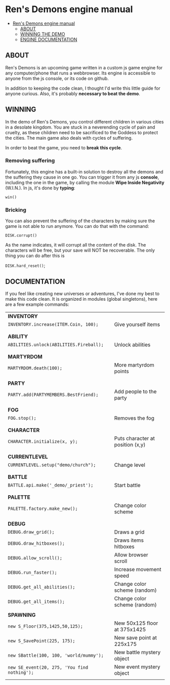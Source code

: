 # Ren's Demons engine manual

- [Ren's Demons engine manual](#ren-s-demons-engine-manual)
  * [ABOUT](#ABOUT)
  * [WINNING THE DEMO](#WINNING-THE-DEMO)
  * [ENGINE DOCUMENTATION](#ENGINE-DOCUMENTATION)

## ABOUT

Ren's Demons is an upcoming game written in a custom js game engine for any computer/phone that runs a webbrowser. Its engine is accessible to anyone from the js console, or its code on github.

In addition to keeping the code clean, I thought I'd write this little guide for anyone curious. Also, it's probably **necessary to beat the demo**.

## WINNING

In the demo of Ren's Demons, you control different children in various cities in a desolate kingdom. You are stuck in a neverending cycle of pain and cruelty, as these children need to be sacrificed to the Goddess to protect the cities. The main game also deals with cycles of suffering.

In order to beat the game, you need to **break this cycle**.

### Removing suffering

Fortunately, this engine has a built-in solution to destroy all the demons and the suffering they cause in one go. You can trigger it from any js **console**, including the one in the game, by calling the module **Wipe Inside Negativity** (W.I.N.). In js, it's done by **typing**:

`win()`

### Bricking

You can also prevent the suffering of the characters by making sure the game is not able to run anymore. You can do that with the command:

`DISK.corrupt()`

<div class="panel panel-danger">
As the name indicates, it will corrupt all the content of the disk. The characters will be free, but your save will NOT be recoverable. The only thing you can do after this is

`DISK.hard_reset()`;
</div>

## DOCUMENTATION

If you feel like creating new universes or adventures, I've done my best to make this code clean. It is organized in modules (global singletons), here are a few example commands:

|                                               |                                   |
|-----------------------------------------------|-----------------------------------|
| **INVENTORY**                                 |                                   |
| `INVENTORY.increase(ITEM.Coin, 100);`         | Give yourself items               |
|                                               |                                   |
|                                               |                                   |
| **ABILITY**                                   |                                   |
| `ABILITIES.unlock(ABILITIES.Fireball);`       | Unlock abilities                  |
|                                               |                                   |
|                                               |                                   |
| **MARTYRDOM**                                 |                                   |
| `MARTYRDOM.death(100);`                       | More martyrdom points             |
|                                               |                                   |
|                                               |                                   |
| **PARTY**                                     |                                   |
| `PARTY.add(PARTYMEMBERS.BestFriend);`         | Add people to the party           |
|                                               |                                   |
|                                               |                                   |
| **FOG**                                       |                                   |
| `FOG.stop();`                                 | Removes the fog                   |
|                                               |                                   |
|                                               |                                   |
| **CHARACTER**                                 |                                   |
| `CHARACTER.initialize(x, y);`                 | Puts character at position (x,y)  |
|                                               |                                   |
|                                               |                                   |
| **CURRENTLEVEL**                              |                                   |
| `CURRENTLEVEL.setup("demo/church");`          | Change level                      |
|                                               |                                   |
|                                               |                                   |
| **BATTLE**                                    |                                   |
| `BATTLE.api.make('_demo/_priest');`           | Start battle                      |
|                                               |                                   |
|                                               |                                   |
| **PALETTE**                                   |                                   |
| `PALETTE.factory.make_new();`                 | Change color scheme               |
|                                               |                                   |
|                                               |                                   |
| **DEBUG**                                     |                                   |
| `DEBUG.draw_grid();`                          | Draws a grid                      |
| `DEBUG.draw_hitboxes();`                      | Draws items hitboxes              |
| `DEBUG.allow_scroll();`                       | Allow browser scroll              |
| `DEBUG.run_faster();`                         | Increase movement speed           |
| `DEBUG.get_all_abilities();`                  | Change color scheme (random)      |
| `DEBUG.get_all_items();`                      | Change color scheme (random)      |
|                                               |                                   |
| **SPAWNING**                                  |                                   |
| `new S_Floor(375,1425,50,125);`               | New 50x125 floor at 375x1425      |
| `new S_SavePoint(225, 175);`                  | New save point at 225x175         |
| `new SBattle(100, 100, 'world/mummy');`       | New battle mystery object         |
| `new SE_event(20, 275, 'You find nothing');`  | New event mystery object          |
|                                               |                                   |
